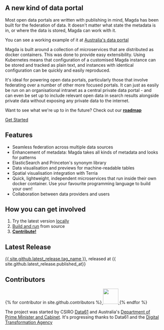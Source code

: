## A new kind of data portal

Most open data portals are written with publishing in mind, Magda has been built for the federation of data. It doesn't matter what state the metadata is in, or where the data is stored, Magda can work with it.

You can see a working example of it at [Australia's data portal](https://search.data.gov.au/)

Magda is built around a collection of microservices that are distributed as docker containers. This was done to provide easy extensibility. Using Kubernetes means that configuration of a customised Magda instance can be stored and tracked as plain text, and instances with identical configuration can be quickly and easily reproduced.

It's ideal for powering open data portals, particularly those that involve federating over a number of other more focused portals. It can just as easily be run on an organisational intranet as a central private data portal - and can even be set up to include relevant open data in search results alongside private data without exposing any private data to the internet.

Want to see what we're up to in the future? Check out our **[roadmap](/docs/roadmap)**

<a href="https://github.com/magda-io/magda-config" class="btn">Get Started</a>

## Features

-   Seamless federation across multiple data sources
-   Enhancement of metadata: Magda takes all kinds of metadata and looks for patterns
-   ElasticSearch and Princeton's synonym library
-   Data visualisation and previews for machine-readable tables
-   Spatial visualisation integration with Terria
-   Quick, lightweight, independent microservices that run inside their own docker container. Use your favourite programming language to build your own!
-   Collaboration between data providers and users

## How you can get involved

1.  Try the latest version [locally](https://github.com/magda-io/magda/blob/master/doc/quickstart.md)
2.  [Build and run](https://github.com/magda-io/magda/blob/master/doc/building-and-running.md) from source
3.  [**Contribute!**](https://github.com/magda-io/magda/blob/master/.github/CONTRIBUTING.md)

## Latest Release

<a href="{{ site.github.url}}">{{ site.github.latest_release.tag_name }}</a>, released at {{ site.github.latest_release.published_at}}

## Contributors

{% for contributor in site.github.contributors %}<a target="_blank" rel="nofollower noreferrer" href="{{contributor.html_url}}" alt="{{contributor.login}}" title="{{contributor.login}}">
<img src="{{contributor.avatar_url}}" style="width:50px;height:50px;display:inline;">
</a>{% endfor %}

The project was started by CSIRO [Data61](https://data61.csiro.au/) and Australia's [Department of Prime Minister and Cabinet](https://www.pmc.gov.au/). It's progressing thanks to Data61 and the [Digital Transformation Agency](https://www.dta.gov.au/)
